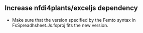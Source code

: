## Increase nfdi4plants/exceljs dependency

- Make sure that the version specified by the Femto syntax in FsSpreadhsheet.Js.fsproj fits the new version.